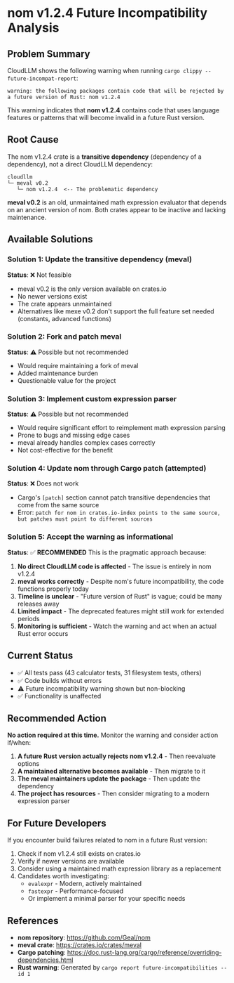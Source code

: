 # nom v1.2.4 Future Incompatibility Analysis

## Problem Summary

CloudLLM shows the following warning when running `cargo clippy --future-incompat-report`:

```
warning: the following packages contain code that will be rejected by a future version of Rust: nom v1.2.4
```

This warning indicates that **nom v1.2.4** contains code that uses language features or patterns that will become invalid in a future Rust version.

## Root Cause

The nom v1.2.4 crate is a **transitive dependency** (dependency of a dependency), not a direct CloudLLM dependency:

```
cloudllm
└─ meval v0.2
   └─ nom v1.2.4  <-- The problematic dependency
```

**meval v0.2** is an old, unmaintained math expression evaluator that depends on an ancient version of nom. Both crates appear to be inactive and lacking maintenance.

## Available Solutions

### Solution 1: Update the transitive dependency (meval)
**Status**: ❌ Not feasible
- meval v0.2 is the only version available on crates.io
- No newer versions exist
- The crate appears unmaintained
- Alternatives like mexe v0.2 don't support the full feature set needed (constants, advanced functions)

### Solution 2: Fork and patch meval
**Status**: ⚠️ Possible but not recommended
- Would require maintaining a fork of meval
- Added maintenance burden
- Questionable value for the project

### Solution 3: Implement custom expression parser
**Status**: ⚠️ Possible but not recommended
- Would require significant effort to reimplement math expression parsing
- Prone to bugs and missing edge cases
- meval already handles complex cases correctly
- Not cost-effective for the benefit

### Solution 4: Update nom through Cargo patch (attempted)
**Status**: ❌ Does not work
- Cargo's `[patch]` section cannot patch transitive dependencies that come from the same source
- Error: `patch for nom in crates.io-index points to the same source, but patches must point to different sources`

### Solution 5: Accept the warning as informational
**Status**: ✅ **RECOMMENDED**
This is the pragmatic approach because:

1. **No direct CloudLLM code is affected** - The issue is entirely in nom v1.2.4
2. **meval works correctly** - Despite nom's future incompatibility, the code functions properly today
3. **Timeline is unclear** - "Future version of Rust" is vague; could be many releases away
4. **Limited impact** - The deprecated features might still work for extended periods
5. **Monitoring is sufficient** - Watch the warning and act when an actual Rust error occurs

## Current Status

- ✅ All tests pass (43 calculator tests, 31 filesystem tests, others)
- ✅ Code builds without errors
- ⚠️  Future incompatibility warning shown but non-blocking
- ✅ Functionality is unaffected

## Recommended Action

**No action required at this time.** Monitor the warning and consider action if/when:

1. **A future Rust version actually rejects nom v1.2.4** - Then reevaluate options
2. **A maintained alternative becomes available** - Then migrate to it
3. **The meval maintainers update the package** - Then update the dependency
4. **The project has resources** - Then consider migrating to a modern expression parser

## For Future Developers

If you encounter build failures related to nom in a future Rust version:

1. Check if nom v1.2.4 still exists on crates.io
2. Verify if newer versions are available
3. Consider using a maintained math expression library as a replacement
4. Candidates worth investigating:
   - `evalexpr` - Modern, actively maintained
   - `fastexpr` - Performance-focused
   - Or implement a minimal parser for your specific needs

## References

- **nom repository**: https://github.com/Geal/nom
- **meval crate**: https://crates.io/crates/meval
- **Cargo patching**: https://doc.rust-lang.org/cargo/reference/overriding-dependencies.html
- **Rust warning**: Generated by `cargo report future-incompatibilities --id 1`
